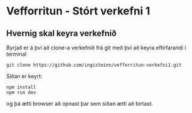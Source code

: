 # Vefforritun - Stórt verkefni 1

## Hvernig skal keyra verkefnið

Byrjað er á því að clone-a verkefnið frá git með því að keyra eftirfarandi í terminal

```
git clone https://github.com/ingisteinn/vefforritun-verkefni1.git
```

Síðan er keyrt:
```
npm install
npm run dev
```
og þá ætti browser að opnast þar sem síðan ætti að birtast.